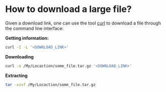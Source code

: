 # How to download a large file?

Given a download link, one can use the tool [curl](https://en.wikipedia.org/wiki/CURL) to download a file through the command line interface:


**Getting information:**
```sh
curl -I -L '<DOWNLOAD_LINK>'
```

**Downloading**
```sh
curl -o /My/Locaction/some_file.tar.gz '<DOWNLOAD_LINK>'
```

**Extracting**
```sh
tar -xzvf /My/Locaction/some_file.tar.gz
```
